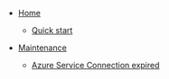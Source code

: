 * [Home](/)

  * [Quick start]()

* [Maintenance](maintenance)
  * [Azure Service Connection expired](maintenance/azure-service-connections.md)